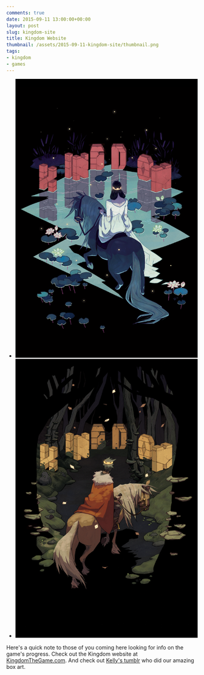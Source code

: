 ```yaml
---
comments: true
date: 2015-09-11 13:00:00+00:00
layout: post
slug: kingdom-site
title: Kingdom Website
thumbnail: /assets/2015-09-11-kingdom-site/thumbnail.png
tags:
- kingdom
- games
---
```


* ![Queen Box Art](/assets/2015-09-11-kingdom-site/boxart_queen.png)
* ![King Box Art](/assets/2015-09-11-kingdom-site/boxart_king.png)

Here's a quick note to those of you coming here looking for info on the game's progress. Check out the Kingdom website at [KingdomTheGame.com](http://www.kingdomthegame.com). And check out [Kelly's tumblr](http://beatfist.tumblr.com) who did our amazing box art.